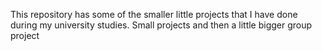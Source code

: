 This repository has some of the smaller little projects that I have done during my university studies. Small projects and then a little bigger group project
